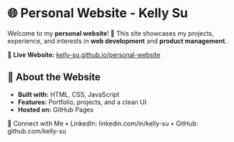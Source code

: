 # 🌐 Personal Website - Kelly Su

Welcome to my **personal website**! 🚀 This site showcases my projects, experience, and interests in **web development** and **product management**.

🔗 **Live Website:** [kelly-su.github.io/personal-website](https://kelly-su.github.io/personal-website/)

## 📌 About the Website
- **Built with:** HTML, CSS, JavaScript  
- **Features:** Portfolio, projects, and a clean UI  
- **Hosted on:** GitHub Pages

🤝 Connect with Me
•	LinkedIn: linkedin.com/in/kelly-su
•	GitHub: github.com/kelly-su
